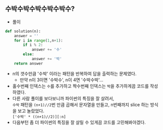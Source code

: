 ## 수박수박수박수박수박수?
- 풀이   

```python   
def solution(n):
    answer = ''
    for i in range(1,n+1):
        if i % 2:
            answer += '수'
        else:
            answer += '박'
    return answer
```    
- n의 갯수만큼 '수박' 이라는 패턴을 반복하여 답을 출력하는 문제였다.   
  - 만약 n이 3이면 '수박수', n이 4면 '수박수박'...       
- 홀수번째 인덱스는 `수`를 추가하고 짝수번째 인덱스는 `박`을 추가하게끔 코드를 작성하였다.   
- 다른 사람 풀이를 보다보니까 파이썬의 특징을 잘 살려서,      
  `수박` 패턴을 `(n+1)//2`번 만큼 곱해서 문자열을 만들고, n번째까지 slice 하는 방식을 보고 놀랐었다.   
  `['수박' * ((n+1)//2)][:n]`      
- 다음부턴 좀 더 파이썬의 특징을 잘 살릴 수 있게끔 코드를 고민해봐야겠다.    

